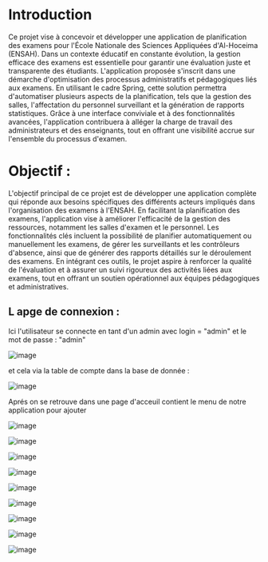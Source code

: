 # Introduction 

Ce projet vise à concevoir et développer une application de planification des examens pour l'École Nationale des Sciences Appliquées d'Al-Hoceima (ENSAH). Dans un contexte éducatif en constante évolution, la gestion efficace des examens est essentielle pour garantir une évaluation juste et transparente des étudiants. L'application proposée s'inscrit dans une démarche d'optimisation des processus administratifs et pédagogiques liés aux examens. En utilisant le cadre Spring, cette solution permettra d'automatiser plusieurs aspects de la planification, tels que la gestion des salles, l'affectation du personnel surveillant et la génération de rapports statistiques. Grâce à une interface conviviale et à des fonctionnalités avancées, l'application contribuera à alléger la charge de travail des administrateurs et des enseignants, tout en offrant une visibilité accrue sur l'ensemble du processus d'examen.

# Objectif : 

L'objectif principal de ce projet est de développer une application complète qui réponde aux besoins spécifiques des différents acteurs impliqués dans l'organisation des examens à l'ENSAH. En facilitant la planification des examens, l'application vise à améliorer l'efficacité de la gestion des ressources, notamment les salles d'examen et le personnel. Les fonctionnalités clés incluent la possibilité de planifier automatiquement ou manuellement les examens, de gérer les surveillants et les contrôleurs d'absence, ainsi que de générer des rapports détaillés sur le déroulement des examens. En intégrant ces outils, le projet aspire à renforcer la qualité de l'évaluation et à assurer un suivi rigoureux des activités liées aux examens, tout en offrant un soutien opérationnel aux équipes pédagogiques et administratives.

## L apge de connexion : 

Ici l'utilisateur se connecte en tant d'un admin avec login = "admin" et le mot de passe : "admin" 

![image](https://github.com/user-attachments/assets/0470381f-6cc5-4266-960a-431f7adb3f8a)

et cela via la table de compte dans la base de donnée : 

![image](https://github.com/user-attachments/assets/29cd3b90-1410-4dbf-8cff-b8e70198aecb)

Aprés on se retrouve dans une page d'acceuil contient le menu de notre application pour ajouter 


![image](https://github.com/user-attachments/assets/0433a806-f8e4-4adb-8581-fe38e11e05d4)

![image](https://github.com/user-attachments/assets/d52acca2-8016-4abd-81af-bff3910bb71a)

![image](https://github.com/user-attachments/assets/f368a981-0f29-4c2a-9c06-a335873233a6)

![image](https://github.com/user-attachments/assets/f3f4bb14-3dec-40d3-99e7-8449dc01ffa6)

![image](https://github.com/user-attachments/assets/4c7f6f98-0ac9-4933-9aac-59c9b7fd601e)

![image](https://github.com/user-attachments/assets/3ed8a254-e0a6-4eff-b012-ad57ed531e68)

![image](https://github.com/user-attachments/assets/e8bd6eac-f851-49aa-adeb-8a745c3558e2)

![image](https://github.com/user-attachments/assets/eb189fdf-f965-4aa2-8132-0cdf2452a8e6)

![image](https://github.com/user-attachments/assets/1f932cb2-0068-4b3f-b75e-2cb9152be6a6)









